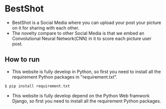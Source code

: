 # BestShot
- BestShot is a Social Media where you can upload your post your picture on it for sharing with each other.
- The novelty compare to other Social Media is that we embed an Convolutional Neural Network(CNN) in it to score each picture user post.

## How to run
- This website is fully develop in Python, so first you need to install all the requirement Python packages in "requirement.txt".
``` sh
$ pip install requirement.txt
```
- This website is fully develop depend on the Python Web framwork Django, so first you need to install all the requirement Python packages.